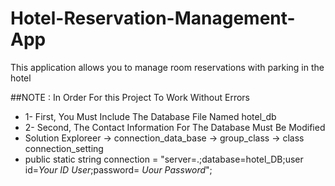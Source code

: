 # Hotel-Reservation-Management-App
This application allows you to manage room reservations with parking in the hotel

##NOTE :
In Order For this Project To Work Without Errors
* 1- First, You Must Include The Database File Named hotel_db
* 2- Second, The Contact Information For The Database Must Be Modified 
*  Solution Exploreer -> connection_data_base -> group_class -> class connection_setting
*    public static string connection = "server=.;database=hotel_DB;user id=*Your ID User*;password= *Uour Password*";
